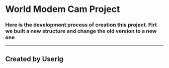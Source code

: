 #    World Modem Cam Project

### Here is the development process of creation this project. Firt we built a new structure and change the old version to a new one





-----------------------------------------
##   Created by Userlg